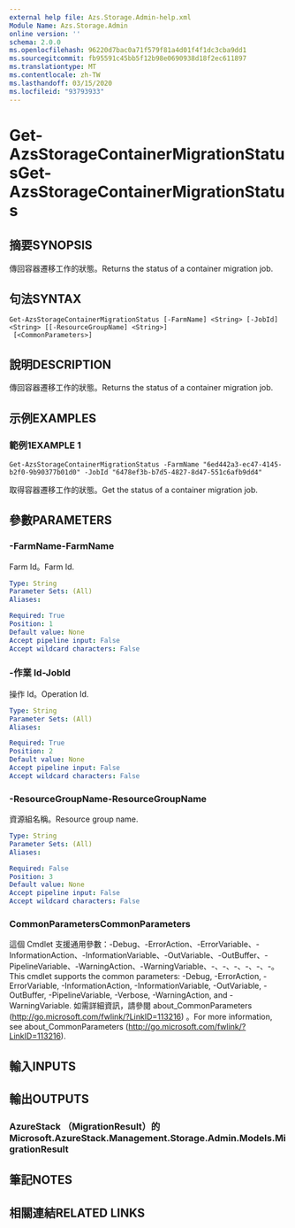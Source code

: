 ```yaml
---
external help file: Azs.Storage.Admin-help.xml
Module Name: Azs.Storage.Admin
online version: ''
schema: 2.0.0
ms.openlocfilehash: 96220d7bac0a71f579f81a4d01f4f1dc3cba9dd1
ms.sourcegitcommit: fb95591c45bb5f12b98e0690938d18f2ec611897
ms.translationtype: MT
ms.contentlocale: zh-TW
ms.lasthandoff: 03/15/2020
ms.locfileid: "93793933"
---
```

# <span data-ttu-id="4e00b-101">Get-AzsStorageContainerMigrationStatus</span><span class="sxs-lookup"><span data-stu-id="4e00b-101">Get-AzsStorageContainerMigrationStatus</span></span>

## <span data-ttu-id="4e00b-102">摘要</span><span class="sxs-lookup"><span data-stu-id="4e00b-102">SYNOPSIS</span></span>
<span data-ttu-id="4e00b-103">傳回容器遷移工作的狀態。</span><span class="sxs-lookup"><span data-stu-id="4e00b-103">Returns the status of a container migration job.</span></span>

## <span data-ttu-id="4e00b-104">句法</span><span class="sxs-lookup"><span data-stu-id="4e00b-104">SYNTAX</span></span>

```
Get-AzsStorageContainerMigrationStatus [-FarmName] <String> [-JobId] <String> [[-ResourceGroupName] <String>]
 [<CommonParameters>]
```

## <span data-ttu-id="4e00b-105">說明</span><span class="sxs-lookup"><span data-stu-id="4e00b-105">DESCRIPTION</span></span>
<span data-ttu-id="4e00b-106">傳回容器遷移工作的狀態。</span><span class="sxs-lookup"><span data-stu-id="4e00b-106">Returns the status of a container migration job.</span></span>

## <span data-ttu-id="4e00b-107">示例</span><span class="sxs-lookup"><span data-stu-id="4e00b-107">EXAMPLES</span></span>

### <span data-ttu-id="4e00b-108">範例1</span><span class="sxs-lookup"><span data-stu-id="4e00b-108">EXAMPLE 1</span></span>
```
Get-AzsStorageContainerMigrationStatus -FarmName "6ed442a3-ec47-4145-b2f0-9b90377b01d0" -JobId "6478ef3b-b7d5-4827-8d47-551c6afb9dd4"
```

<span data-ttu-id="4e00b-109">取得容器遷移工作的狀態。</span><span class="sxs-lookup"><span data-stu-id="4e00b-109">Get the status of a container migration job.</span></span>

## <span data-ttu-id="4e00b-110">參數</span><span class="sxs-lookup"><span data-stu-id="4e00b-110">PARAMETERS</span></span>

### <span data-ttu-id="4e00b-111">-FarmName</span><span class="sxs-lookup"><span data-stu-id="4e00b-111">-FarmName</span></span>
<span data-ttu-id="4e00b-112">Farm Id。</span><span class="sxs-lookup"><span data-stu-id="4e00b-112">Farm Id.</span></span>

```yaml
Type: String
Parameter Sets: (All)
Aliases:

Required: True
Position: 1
Default value: None
Accept pipeline input: False
Accept wildcard characters: False
```

### <span data-ttu-id="4e00b-113">-作業 Id</span><span class="sxs-lookup"><span data-stu-id="4e00b-113">-JobId</span></span>
<span data-ttu-id="4e00b-114">操作 Id。</span><span class="sxs-lookup"><span data-stu-id="4e00b-114">Operation Id.</span></span>

```yaml
Type: String
Parameter Sets: (All)
Aliases:

Required: True
Position: 2
Default value: None
Accept pipeline input: False
Accept wildcard characters: False
```

### <span data-ttu-id="4e00b-115">-ResourceGroupName</span><span class="sxs-lookup"><span data-stu-id="4e00b-115">-ResourceGroupName</span></span>
<span data-ttu-id="4e00b-116">資源組名稱。</span><span class="sxs-lookup"><span data-stu-id="4e00b-116">Resource group name.</span></span>

```yaml
Type: String
Parameter Sets: (All)
Aliases:

Required: False
Position: 3
Default value: None
Accept pipeline input: False
Accept wildcard characters: False
```

### <span data-ttu-id="4e00b-117">CommonParameters</span><span class="sxs-lookup"><span data-stu-id="4e00b-117">CommonParameters</span></span>
<span data-ttu-id="4e00b-118">這個 Cmdlet 支援通用參數：-Debug、-ErrorAction、-ErrorVariable、-InformationAction、-InformationVariable、-OutVariable、-OutBuffer、-PipelineVariable、-WarningAction、-WarningVariable、-、-、-、-、-、-。</span><span class="sxs-lookup"><span data-stu-id="4e00b-118">This cmdlet supports the common parameters: -Debug, -ErrorAction, -ErrorVariable, -InformationAction, -InformationVariable, -OutVariable, -OutBuffer, -PipelineVariable, -Verbose, -WarningAction, and -WarningVariable.</span></span> <span data-ttu-id="4e00b-119">如需詳細資訊，請參閱 about_CommonParameters (http://go.microsoft.com/fwlink/?LinkID=113216) 。</span><span class="sxs-lookup"><span data-stu-id="4e00b-119">For more information, see about_CommonParameters (http://go.microsoft.com/fwlink/?LinkID=113216).</span></span>

## <span data-ttu-id="4e00b-120">輸入</span><span class="sxs-lookup"><span data-stu-id="4e00b-120">INPUTS</span></span>

## <span data-ttu-id="4e00b-121">輸出</span><span class="sxs-lookup"><span data-stu-id="4e00b-121">OUTPUTS</span></span>

### <span data-ttu-id="4e00b-122">AzureStack （MigrationResult）的</span><span class="sxs-lookup"><span data-stu-id="4e00b-122">Microsoft.AzureStack.Management.Storage.Admin.Models.MigrationResult</span></span>

## <span data-ttu-id="4e00b-123">筆記</span><span class="sxs-lookup"><span data-stu-id="4e00b-123">NOTES</span></span>

## <span data-ttu-id="4e00b-124">相關連結</span><span class="sxs-lookup"><span data-stu-id="4e00b-124">RELATED LINKS</span></span>
